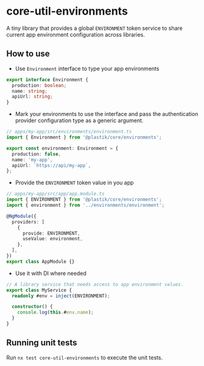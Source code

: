 # core-util-environments

A tiny library that provides a global `ENVIRONMENT` token service to share current app environment configuration across libraries.

## How to use

- Use `Environment` interface to type your app environments

```typescript
export interface Environment {
  production: boolean;
  name: string;
  apiUrl: string;
}
```

- Mark your environments to use the interface and pass the authentication provider configuration type as a generic argument.

```typescript
// apps/my-app/src/environments/environment.ts
import { Environment } from '@plastik/core/environments';

export const environment: Environment = {
  production: false,
  name: 'my-app',
  apiUrl: `https://api/my-app`,
};
```

- Provide the `ENVIRONMENT` token value in you app

```typescript
// apps/my-app/src/app/app.module.ts
import { ENVIRONMENT } from '@plastik/core/environments';
import { environment } from '../environments/environment';

@NgModule({
  providers: [
    {
      provide: ENVIRONMENT,
      useValue: environment,
    },
  ],
})
export class AppModule {}
```

- Use it with DI where needed

```typescript
// A library service that needs access to app environment values.
export class MyService {
  readonly #env = inject(ENVIRONMENT);

  constructor() {
    console.log(this.#env.name);
  }
}
```

## Running unit tests

Run `nx test core-util-environments` to execute the unit tests.
